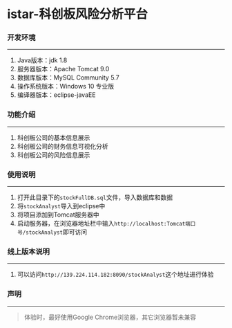 # istar-科创板风险分析平台
### 开发环境
---
1. Java版本：jdk 1.8
2. 服务器版本：Apache Tomcat 9.0 
3. 数据库版本：MySQL Community 5.7
4. 操作系统版本：Windows 10 专业版
5. 编译器版本：eclipse-javaEE 
   
### 功能介绍
---
1. 科创板公司的基本信息展示
2. 科创板公司的财务信息可视化分析
3. 科创板公司的风险信息展示

### 使用说明
---
1. 打开此目录下的`stockFullDB.sql`文件，导入数据库和数据
2. 将`stockAnalyst`导入到eclipse中
3. 将项目添加到Tomcat服务器中
4. 启动服务器，在浏览器地址栏中输入`http://localhost:Tomcat端口号/stockAnalyst`即可访问

### 线上版本说明
---
1. 可以访问`http://139.224.114.182:8090/stockAnalyst`这个地址进行体验

### 声明
---
> 体验时，最好使用Google Chrome浏览器，其它浏览器暂未兼容